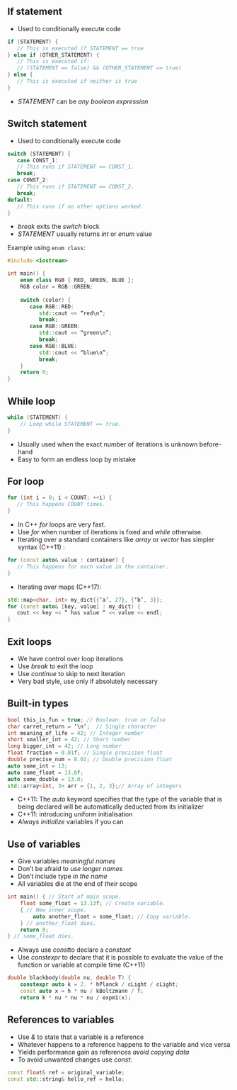 
## If statement
* Used to conditionally execute code

```cpp
if (STATEMENT) {
   // This is executed if STATEMENT == true 
} else if (OTHER_STATEMENT) {
   // This is executed if:
   // (STATEMENT == false) && (OTHER_STATEMENT == true) 
} else { 
   // This is executed if neither is true 
} 
```

* *STATEMENT* can be *any boolean expression*

## Switch statement
* Used to conditionally execute code 

```cpp
switch (STATEMENT) { 
   case CONST_1:
   // This runs if STATEMENT == CONST_1. 
   break; 
case CONST_2:
   // This runs if STATEMENT == CONST_2. 
   break; 
default:
   // This runs if no other options worked. 
} 
```

* *break* exits the *switch* block 
* *STATEMENT* usually returns *int* or *enum* value 

Example using `enum class`:
```cpp
#include <iostream> 

int main() {
	enum class RGB { RED, GREEN, BLUE }; 
	RGB color = RGB::GREEN; 
	
	switch (color) {
	   case RGB::RED: 
	      std::cout << “red\n”; 
	      break; 
	   case RGB::GREEN: 
	      std::cout << “green\n”; 
	      break; 
	   case RGB::BLUE: 
	      std::cout << “blue\n”; 
	      break; 
	} 
	return 0; 
} 
```

## While loop
```cpp
while (STATEMENT) { 
	// Loop while STATEMENT == true. 
} 
```

* Usually used when the exact number of iterations is unknown before-hand 
* Easy to form an endless loop by mistake 

## For loop
```cpp
for (int i = 0; i < COUNT; ++i) { 
   // This happens COUNT times. 
} 
```

* In C++ *for* loops are very fast. 
* Use *for* when number of iterations is fixed and *while* otherwise. 
* Iterating over a standard containers like *array* or *vector* has simpler syntax (C++11) :
```cpp
for (const auto& value : container) { 
   // This happens for each value in the container. 
} 
```
* Iterating over maps (C++17):
```cpp
std::map<char, int> my_dict{{‘a’, 27}, {‘b’, 3}}; 
for (const auto& [key, value] : my_dict) { 
   cout << key << “ has value “ << value << endl; 
} 
```

## Exit loops
* We have control over loop iterations 
* Use *break* to exit the loop
* Use *continue* to skip to next iteration 
* Very bad style, use only if absolutely necessary

## Built-in types
```cpp
bool this_is_fun = true; // Boolean: true or false
char carret_return = ‘\n’;  // Single character
int meaning_of_life = 42; // Integer number
short smaller_int = 42; // Short number
long bigger_int = 42; // Long number
float fraction = 0.01f; // Single precision float
double precise_num = 0.01; // Double precision float
auto some_int = 13;
auto some_float = 13.0f;
auto some_double = 13.0;
std::array<int, 3> arr = {1, 2, 3};// Array of integers 
```

* C++11: The *auto* keyword specifies that the type of the variable that is being declared will be automatically deducted from its initializer
* C++11: introducing uniform initialisation
* *Always initialize* variables if you can 

## Use of variables
* Give variables *meaningful names*
* Don’t be afraid to *use longer names*
* Don’t include type *in the name*
* All variables die at the end of *their* scope 

```cpp
int main() { // Start of main scope.
	float some_float = 13.13f; // Create variable. 
	{ // New inner scope. 
		auto another_float = some_float; // Copy variable. 
	} // another_float dies. 
	return 0;
} // some_float dies. 
```

* Always use *const*to declare a *constant*
* Use *constexpr* to declare that it is possible to evaluate the value of the function or variable at compile time (C++11)

```cpp
double blackbody(double nu, double T) {
	constexpr auto k = 2. * hPlanck / cLight / cLight;
	const auto x = h * nu / kBoltzmann / T;
	return k * nu * nu * nu / expm1(x);
```


## References to variables
* Use *&* to state that a variable is a reference 
* Whatever happens to a reference happens to the variable and vice versa 
* Yields performance gain as references *avoid copying data*
* To avoid unwanted changes use *const*:
```cpp
const float& ref = original_variable; 
const std::string& hello_ref = hello; 
```
